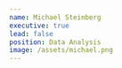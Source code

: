 ```yaml
---
name: Michael Steinberg
executive: true
lead: false
position: Data Analysis
image: /assets/michael.png
---
```

